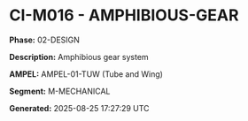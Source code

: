 # CI-M016 - AMPHIBIOUS-GEAR

**Phase:** 02-DESIGN

**Description:** Amphibious gear system

**AMPEL:** AMPEL-01-TUW (Tube and Wing)

**Segment:** M-MECHANICAL

**Generated:** 2025-08-25 17:27:29 UTC

